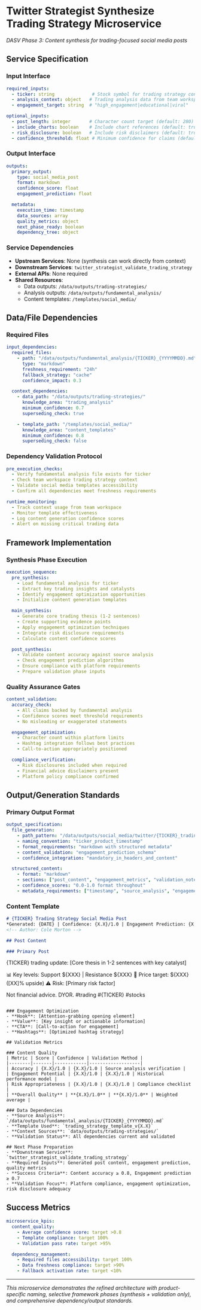 # Twitter Strategist Synthesize Trading Strategy Microservice
*DASV Phase 3: Content synthesis for trading-focused social media posts*

## Service Specification

### Input Interface
```yaml
required_inputs:
  - ticker: string              # Stock symbol for trading strategy content
  - analysis_context: object   # Trading analysis data from team workspace
  - engagement_target: string  # "high_engagement|educational|viral"

optional_inputs:
  - post_length: integer       # Character count target (default: 280)
  - include_charts: boolean    # Include chart references (default: true)
  - risk_disclosure: boolean   # Include risk disclaimers (default: true)
  - confidence_threshold: float # Minimum confidence for claims (default: 0.7)
```

### Output Interface
```yaml
outputs:
  primary_output:
    type: social_media_post
    format: markdown
    confidence_score: float
    engagement_prediction: float

  metadata:
    execution_time: timestamp
    data_sources: array
    quality_metrics: object
    next_phase_ready: boolean
    dependency_tree: object
```

### Service Dependencies
- **Upstream Services**: None (synthesis can work directly from context)
- **Downstream Services**: `twitter_strategist_validate_trading_strategy`
- **External APIs**: None required
- **Shared Resources**:
  - Data outputs: `/data/outputs/trading-strategies/`
  - Analysis outputs: `/data/outputs/fundamental_analysis/`
  - Content templates: `/templates/social_media/`

## Data/File Dependencies

### Required Files
```yaml
input_dependencies:
  required_files:
    - path: "/data/outputs/fundamental_analysis/{TICKER}_{YYYYMMDD}.md"
      type: "markdown"
      freshness_requirement: "24h"
      fallback_strategy: "cache"
      confidence_impact: 0.3

  context_dependencies:
    - data_path: "/data/outputs/trading-strategies/"
      knowledge_area: "trading_analysis"
      minimum_confidence: 0.7
      superseding_check: true

    - template_path: "/templates/social_media/"
      knowledge_area: "content_templates"
      minimum_confidence: 0.8
      superseding_check: false
```

### Dependency Validation Protocol
```yaml
pre_execution_checks:
  - Verify fundamental analysis file exists for ticker
  - Check team workspace trading strategy context
  - Validate social media templates accessibility
  - Confirm all dependencies meet freshness requirements

runtime_monitoring:
  - Track context usage from team workspace
  - Monitor template effectiveness
  - Log content generation confidence scores
  - Alert on missing critical trading data
```

## Framework Implementation

### Synthesis Phase Execution
```yaml
execution_sequence:
  pre_synthesis:
    - Load fundamental analysis for ticker
    - Extract key trading insights and catalysts
    - Identify engagement optimization opportunities
    - Initialize content generation templates

  main_synthesis:
    - Generate core trading thesis (1-2 sentences)
    - Create supporting evidence points
    - Apply engagement optimization techniques
    - Integrate risk disclosure requirements
    - Calculate content confidence scores

  post_synthesis:
    - Validate content accuracy against source analysis
    - Check engagement prediction algorithms
    - Ensure compliance with platform requirements
    - Prepare validation phase inputs
```

### Quality Assurance Gates
```yaml
content_validation:
  accuracy_check:
    - All claims backed by fundamental analysis
    - Confidence scores meet threshold requirements
    - No misleading or exaggerated statements

  engagement_optimization:
    - Character count within platform limits
    - Hashtag integration follows best practices
    - Call-to-action appropriately positioned

  compliance_verification:
    - Risk disclosures included when required
    - Financial advice disclaimers present
    - Platform policy compliance confirmed
```

## Output/Generation Standards

### Primary Output Format
```yaml
output_specification:
  file_generation:
    - path_pattern: "/data/outputs/social_media/twitter/{TICKER}_trading_strategy_{YYYYMMDD}.md"
    - naming_convention: "ticker_product_timestamp"
    - format_requirements: "markdown with structured metadata"
    - content_validation: "engagement_prediction_schema"
    - confidence_integration: "mandatory_in_headers_and_content"

  structured_content:
    - format: "markdown"
    - sections: ["post_content", "engagement_metrics", "validation_notes"]
    - confidence_scores: "0.0-1.0 format throughout"
    - metadata_requirements: ["timestamp", "source_analysis", "engagement_prediction"]
```

### Content Template
```markdown
# {TICKER} Trading Strategy Social Media Post
*Generated: {DATE} | Confidence: {X.X}/1.0 | Engagement Prediction: {X.X}/1.0*
<!-- Author: Cole Morton -->

## Post Content

### Primary Post
```
{TICKER} trading update: [Core thesis in 1-2 sentences with key catalyst]

📊 Key levels: Support ${XXX} | Resistance ${XXX}
🎯 Price target: ${XXX} ([XX]% upside)
⚠️ Risk: [Primary risk factor]

Not financial advice. DYOR. #trading #{TICKER} #stocks
```

### Engagement Optimization
- **Hook**: [Attention-grabbing opening element]
- **Value**: [Key insight or actionable information]
- **CTA**: [Call-to-action for engagement]
- **Hashtags**: [Optimized hashtag strategy]

## Validation Metrics

### Content Quality
| Metric | Score | Confidence | Validation Method |
|--------|-------|------------|-------------------|
| Accuracy | {X.X}/1.0 | {X.X}/1.0 | Source analysis verification |
| Engagement Potential | {X.X}/1.0 | {X.X}/1.0 | Historical performance model |
| Risk Appropriateness | {X.X}/1.0 | {X.X}/1.0 | Compliance checklist |
| **Overall Quality** | **{X.X}/1.0** | **{X.X}/1.0** | Weighted average |

### Data Dependencies
- **Source Analysis**: `/data/outputs/fundamental_analysis/{TICKER}_{YYYYMMDD}.md`
- **Template Used**: `trading_strategy_template_v{X.X}`
- **Context Sources**: `data/outputs/trading-strategies/`
- **Validation Status**: All dependencies current and validated

## Next Phase Preparation
- **Downstream Service**: `twitter_strategist_validate_trading_strategy`
- **Required Inputs**: Generated post content, engagement prediction, quality metrics
- **Success Criteria**: Content accuracy ≥ 0.8, Engagement prediction ≥ 0.7
- **Validation Focus**: Platform compliance, engagement optimization, risk disclosure adequacy
```

## Success Metrics
```yaml
microservice_kpis:
  content_quality:
    - Average confidence score: target >0.8
    - Template compliance: target 100%
    - Validation pass rate: target >95%

  dependency_management:
    - Required files accessibility: target 100%
    - Data freshness compliance: target >90%
    - Fallback activation rate: target <10%
```

---

*This microservice demonstrates the refined architecture with product-specific naming, selective framework phases (synthesis + validation only), and comprehensive dependency/output standards.*

